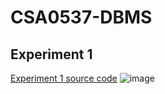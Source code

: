 # CSA0537-DBMS
## Experiment 1
[Experiment 1  source code](https://github.com/Towhid5404/CSA0537-DBMS/blob/main/exp-1)
![image](https://user-images.githubusercontent.com/113330878/211754213-a09d9ee7-429e-478a-af3c-4e89738fa732.png)

